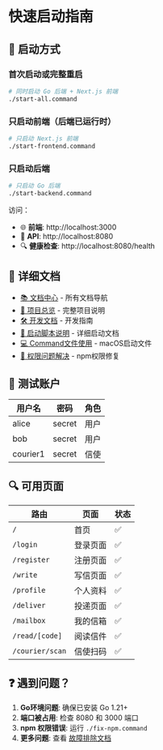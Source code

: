 # 快速启动指南

## 🚀 启动方式

### 首次启动或完整重启
```bash
# 同时启动 Go 后端 + Next.js 前端
./start-all.command
```

### 只启动前端（后端已运行时）
```bash
# 只启动 Next.js 前端
./start-frontend.command
```

### 只启动后端
```bash
# 只启动 Go 后端
./start-backend.command
```

访问：
- 🌐 **前端**: http://localhost:3000
- 🔗 **API**: http://localhost:8080
- 🔍 **健康检查**: http://localhost:8080/health

## 📖 详细文档

- [📚 文档中心](./docs/README.md) - 所有文档导航
- [📖 项目总览](./README.md) - 完整项目说明
- [🛠️ 开发文档](./docs/开发文档.md) - 开发指南
- [🚀 启动脚本说明](./docs/启动脚本使用指南.md) - 详细启动文档
- [💻 Command文件使用](./docs/command文件使用指南.md) - macOS启动文件
- [🔧 权限问题解决](./npm权限问题解决方案.md) - npm权限修复

## 🧪 测试账户

| 用户名 | 密码 | 角色 |
|--------|------|------|
| alice | secret | 用户 |
| bob | secret | 用户 |
| courier1 | secret | 信使 |

## 🔍 可用页面

| 路由 | 页面 | 状态 |
|------|------|------|
| `/` | 首页 | ✅ |
| `/login` | 登录页面 | ✅ |
| `/register` | 注册页面 | ✅ |
| `/write` | 写信页面 | ✅ |
| `/profile` | 个人资料 | ✅ |
| `/deliver` | 投递页面 | ✅ |
| `/mailbox` | 我的信箱 | ✅ |
| `/read/[code]` | 阅读信件 | ✅ |
| `/courier/scan` | 信使扫码 | ✅ |

## ❓ 遇到问题？

1. **Go环境问题**: 确保已安装 Go 1.21+
2. **端口被占用**: 检查 8080 和 3000 端口
3. **npm 权限错误**: 运行 `./fix-npm.command`
4. **更多问题**: 查看 [故障排除文档](./docs/启动脚本使用指南.md#故障排除)